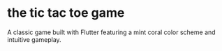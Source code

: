 # the tic tac toe game
 A classic game built with Flutter featuring a mint coral color scheme and intuitive gameplay.
